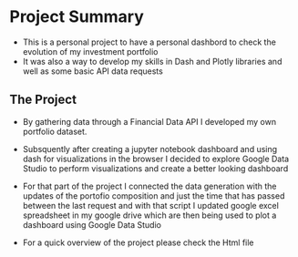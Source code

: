 # Project Summary
- This is a personal project to have a personal dashbord to check the evolution of my investment portfolio
- It was also a way to develop my skills in Dash and Plotly libraries and well as some basic API data requests

## The Project
- By gathering data through a Financial Data API I developed my own portfolio dataset.
- Subsquently after creating a jupyter notebook dashboard and using dash for visualizations in the browser I decided to explore Google Data Studio to perform visualizations and create a better looking dashboard
- For that part of the project I connected the data generation with the updates of the portofio composition and just the time that has passed between the last request and with that script I updated google excel spreadsheet in my google drive which are then being used to plot a dashboard using Google Data Studio

- For a quick overview of the project please check the Html file
